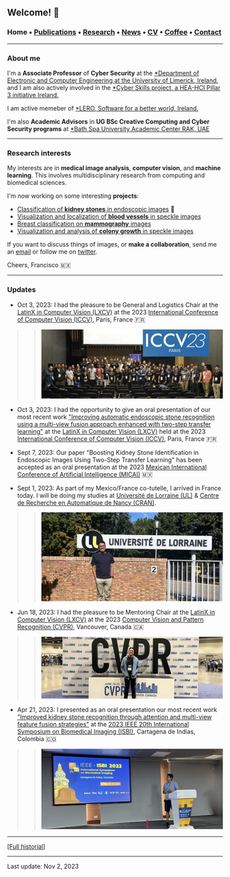 ## Welcome! 🗻

###  Home • [Publications](/publications) • [Research](/research) • [News](/news) • [CV](/brief_cv) • [Coffee](/coffee) • [Contact](/contact)
---

  
### About me

I'm a **Associate Professor** of **Cyber Security** at the <a href="https://www.ul.ie/scieng/schools-and-departments/department-electronic-and-computer-engineering/dr-kashif-naseer" target="_blank">*Department of Electronic and Computer Engineering at the University of Limerick, Ireland.</a> and I am also actively involved in the <a href="https://www.cyberskills.ie/" target="_blank">*Cyber Skills project, a HEA-HCI Pillar 3 initiative Ireland.</a> 

I am active memeber of <a href="https://lero.ie/" target="_blank">*LERO, Software for a better world, Ireland.</a>


I'm also **Academic Advisors** in **UG BSc Creative Computing and Cyber Security programs** at <a href="https://www.ccstuds.com/post/our-academic-and-industry-advisors-for-the-school-of-computing" target="_blank">*Bath Spa University Academic Center RAK, UAE</a>
  
  
---

### Research interests

My interests are in **medical image analysis**, **computer vision**,  and **machine learning**. This involves multidisciplinary research from computing and biomedical sciences. 

  
I'm now working on some interesting **projects**:

*  [Classification of **kidney stones** in endoscopic images](/kidneystones) 📌
*  [Visualization and localization of **blood vessels** in speckle images](/bloodvessels)
*  [Breast classification on **mammography** images](/mammography) 
*  [Visualization and analysis of **colony growth** in speckle images](/colonygrowth) 


If you want to discuss things of images, or **make a collaboration**, send me an [email](mailto:francisco.lopez@ieee.org?subject=%20Hello,%20Francisco)  or follow me on <a href="https://twitter.com/Friscolt" target="_blank">twitter</a>.


Cheers,
Francisco 🇲🇽

---

### Updates

* Oct 3, 2023: I had the pleasure to be General and Logistics Chair at the [LatinX in Computer Vision (LXCV)](https://www.latinxinai.org/iccv-2023) at the 2023 [International Conference of Computer Vision (ICCV)](https://iccv2023.thecvf.com/), Paris, France 🇫🇷 

>> ![ ](/files/iccv2023-lxai.png)

* Oct 3, 2023: I had the opportunity to give an oral presentation of our most recent work ["Improving automatic endoscopic stone recognition using a multi-view fusion approach enhanced with two-step transfer learning"](https://openaccess.thecvf.com/content/ICCV2023W/LXCV/html/Lopez-Tiro_Improving_Automatic_Endoscopic_Stone_Recognition_Using_a_Multi-view_Fusion_Approach_ICCVW_2023_paper.html) at the [LatinX in Computer Vision (LXCV)](https://www.latinxinai.org/iccv-2023) held at the 2023 [International Conference of Computer Vision (ICCV)](https://iccv2023.thecvf.com/), Paris, France 🇫🇷 

* Sept 7, 2023: Our paper "Boosting Kidney Stone Identification in Endoscopic Images Using Two-Step Transfer Learning" has been accepted as an oral presentation at the 2023 [Mexican International Conference of Artificial Intelligence (MICAI)](https://www.micai.org/2023/) 🇲🇽  

* Sept 1, 2023: As part of my Mexico/France co-tutelle, I arrived in France today. I will be doing my studies at [Université de Lorraine (UL)](https://www.univ-lorraine.fr/) & [Centre de Recherche en Automatique de Nancy (CRAN)](http://www.cran.univ-lorraine.fr/).

>> ![ ](/files/ul2023-france.jpeg)

* Jun 18, 2023: I had the pleasure to be Mentoring Chair at the [LatinX in Computer Vision (LXCV)](https://www.latinxinai.org/cvpr-2023) at the 2023 [Computer Vision and Pattern Recognition (CVPR)](https://cvpr2023.thecvf.com/), Vancouver, Canada 🇨🇦


>> ![ ](/files/cvpr2023-can.jpeg)

* Apr 21, 2023: I presented as an oral presentation our most recent work ["Improved kidney stone recognition through attention and multi-view feature fusion strategies"](https://ieeexplore.ieee.org/abstract/document/10230794) at the [2023 IEEE 20th International Symposium on Biomedical Imaging (ISBI)](https://2023.biomedicalimaging.org/en/),  Cartagena de Indias, Colombia 🇨🇴

>> ![ ](/files/isbi2023-col.png)


---

[[Full historial](/news)]


--- 
Last update: Nov 2, 2023 
